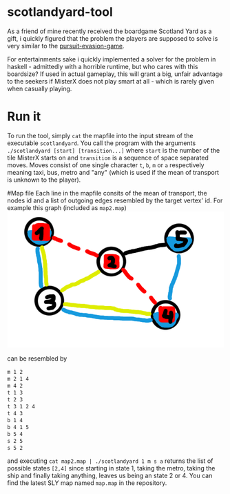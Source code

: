 # scotlandyard-tool

As a friend of mine recently received the boardgame Scotland Yard as a gift, i quickly figured that the problem the players are supposed to solve is very similar to the [pursuit-evasion-game](https://en.wikipedia.org/wiki/Pursuit-evasion).

For entertainments sake i quickly implemented a solver for the problem in haskell - admittedly with a horrible runtime, but who cares with this boardsize? If used in actual gameplay, this will grant a big, unfair advantage to the seekers if MisterX does not play smart at all - which is rarely given when casually playing.

# Run it
To run the tool, simply `cat` the mapfile into the input stream of the executable `scotlandyard`.
You call the program with the arguments `./scotlandyard [start] [transition...]` where `start` is the number of the tile MisterX starts on and `transition` is a sequence of space separated moves. Moves consist of one single character `t`, `b`, `m` or `a` respectively meaning taxi, bus, metro and "any" (which is used if the mean of transport is unknown to the player).

#Map file
Each line in the mapfile consits of the mean of transport, the nodes id and a list of outgoing edges resembled by the target vertex' id.
For example this graph (included as `map2.map`)
![Graph](/images/samplegraph.png)

can be resembled by
```
m 1 2
m 2 1 4
m 4 2
t 1 3
t 2 3
t 3 1 2 4
t 4 3
b 1 4
b 4 1 5
b 5 4
s 2 5
s 5 2
```

and executing `cat map2.map | ./scotlandyard 1 m s a` returns the list of possible states `[2,4]` since starting in state 1, taking the metro, taking the ship and finally taking anything, leaves us being an state 2 or 4. You can find the latest SLY map named `map.map` in the repository.
